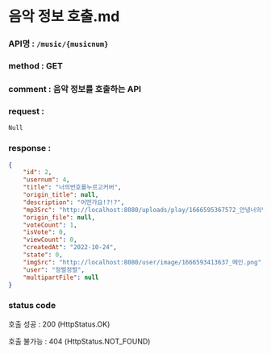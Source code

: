 # 음악 정보 호출.md
### API명 : `/music/{musicnum}`

### method : GET

### comment : 음악 정보를 호출하는 API

### request :
    Null

### response :
~~~json
{
    "id": 2,
    "usernum": 4,
    "title": "너의번호를누르고커버",
    "origin_title": null,
    "description": "어떤가요!?!?",
    "mp3Src": "http://localhost:8080/uploads/play/1666595367572_안녕너의번호를누르고.mp3",
    "origin_file": null,
    "voteCount": 1,
    "isVote": 0,
    "viewCount": 0,
    "createdAt": "2022-10-24",
    "state": 0,
    "imgSrc": "http://localhost:8080/user/image/1666593413637_메인.png",
    "user": "정렬정렬",
    "multipartFile": null
}
~~~
### status code
호출 성공 : 200 (HttpStatus.OK)

호출 불가능 : 404 (HttpStatus.NOT_FOUND)